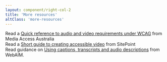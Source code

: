 ```yaml
---
layout: component/right-col-2
title: 'More resources'
altClass: 'more-resources'
---
```


Read a [Quick reference to audio and video requirements under WCAG](#) from Media Access Australia  
Read a [Short guide to creating accessible video](#) from SitePoint  
Read guidance on [Using captions, transcripts and audio descriptions](#) from WebAIM.
